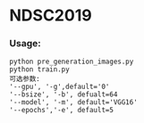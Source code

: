 # NDSC2019

### Usage:

```shell
python pre_generation_images.py
python train.py 
可选参数:
'--gpu', '-g',default='0'
'--bsize', '-b', defualt=64
'--model', '-m', default='VGG16'
'--epochs','-e', default=5
```
